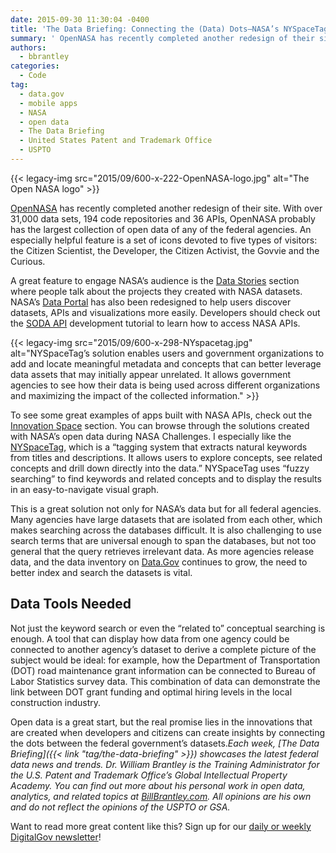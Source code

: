 ```yaml
---
date: 2015-09-30 11:30:04 -0400
title: 'The Data Briefing: Connecting the (Data) Dots—NASA’s NYSpaceTag App'
summary: ' OpenNASA has recently completed another redesign of their site. With over 31,000 data sets, 194 code repositories and 36 APIs, OpenNASA probably has the largest collection of open data of any of the federal agencies. An especially helpful feature is a set of icons devoted to five types'
authors:
  - bbrantley
categories:
  - Code
tag:
  - data.gov
  - mobile apps
  - NASA
  - open data
  - The Data Briefing
  - United States Patent and Trademark Office
  - USPTO
---
```


{{< legacy-img src="2015/09/600-x-222-OpenNASA-logo.jpg" alt="The Open NASA logo" >}}

<a href="https://open.nasa.gov/" target="_blank">OpenNASA</a> has recently completed another redesign of their site. With over 31,000 data sets, 194 code repositories and 36 APIs, OpenNASA probably has the largest collection of open data of any of the federal agencies. An especially helpful feature is a set of icons devoted to five types of visitors: the Citizen Scientist, the Developer, the Citizen Activist, the Govvie and the Curious.

A great feature to engage NASA’s audience is the <a href="https://open.nasa.gov/data-stories/" target="_blank">Data Stories</a> section where people talk about the projects they created with NASA datasets. NASA’s <a href="https://data.nasa.gov/" target="_blank">Data Portal</a> has also been redesigned to help users discover datasets, APIs and visualizations more easily. Developers should check out the <a href="http://dev.socrata.com/consumers/getting-started.html" target="_blank">SODA API</a> development tutorial to learn how to access NASA APIs.

{{< legacy-img src="2015/09/600-x-298-NYspacetag.jpg" alt="NYSpaceTag’s solution enables users and government organizations to add and locate meaningful metadata and concepts that can better leverage data assets that may initially appear unrelated. It allows government agencies to see how their data is being used across different organizations and maximizing the impact of the collected information." >}}

To see some great examples of apps built with NASA APIs, check out the <a href="https://open.nasa.gov/innovation-space/" target="_blank">Innovation Space</a> section. You can browse through the solutions created with NASA’s open data during NASA Challenges. I especially like the <a href="https://open.nasa.gov/innovation-space/nyspacetag/" target="_blank">NYSpaceTag</a>, which is a “tagging system that extracts natural keywords from titles and descriptions. It allows users to explore concepts, see related concepts and drill down directly into the data.” NYSpaceTag uses “fuzzy searching” to find keywords and related concepts and to display the results in an easy-to-navigate visual graph.

This is a great solution not only for NASA’s data but for all federal agencies. Many agencies have large datasets that are isolated from each other, which makes searching across the databases difficult. It is also challenging to use search terms that are universal enough to span the databases, but not too general that the query retrieves irrelevant data. As more agencies release data, and the data inventory on <a href="http://www.data.gov/" target="_blank">Data.Gov</a> continues to grow, the need to better index and search the datasets is vital.

## Data Tools Needed

Not just the keyword search or even the “related to” conceptual searching is enough. A tool that can display how data from one agency could be connected to another agency’s dataset to derive a complete picture of the subject would be ideal: for example, how the Department of Transportation (DOT) road maintenance grant information can be connected to Bureau of Labor Statistics survey data. This combination of data can demonstrate the link between DOT grant funding and optimal hiring levels in the local construction industry.

Open data is a great start, but the real promise lies in the innovations that are created when developers and citizens can create insights by connecting the dots between the federal government’s datasets._Each week, [The Data Briefing]({{< link "tag/the-data-briefing" >}}) showcases the latest federal data news and trends._
_Dr. William Brantley is the Training Administrator for the U.S. Patent and Trademark Office’s Global Intellectual Property Academy. You can find out more about his personal work in open data, analytics, and related topics at [BillBrantley.com](http://billbrantley.com/). All opinions are his own and do not reflect the opinions of the USPTO or GSA._

Want to read more great content like this? Sign up for our <a href="https://public.govdelivery.com/accounts/USHOWTO/subscriber/new" target="_blank">daily or weekly DigitalGov newsletter</a>!